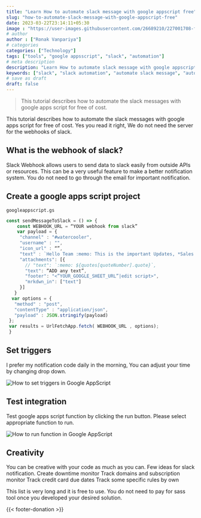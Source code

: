 ```yaml
---
title: "Learn How to automate slack message with google appscript free"
slug: "how-to-automate-slack-message-with-google-appscript-free"
date: 2023-03-22T23:14:11+05:30
image : "https://user-images.githubusercontent.com/26689210/227001708-fa12952f-c97e-4153-934c-641cbb5b5bac.png"
# author
author : ["Ronak Vanpariya"]
# categories
categories: ["Technology"]
tags: ["tools", "google appsscript", "slack", "automation"]
# meta description
description: "Learn How to automate slack message with google appscript free"
keywords: ["slack", "slack automation", "automate slack message", "automation with google appsscript"]
# save as draft
draft: false
---
```


> This tutorial describes how to automate the slack messages with google apps script for free of cost.

This tutorial describes how to automate the slack messages with google apps script for free of cost. Yes you read it right, We do not need the server for the webhooks of slack.

## What is the webhook of slack?
Slack Webhook allows users to send data to slack easily from outside APIs or resources. This can be a very useful feature to make a better notification system. You do not need to go through the email for important notification.


## Create a google apps script project

`googleappscript.gs`
```javascript
const sendMessageToSlack = () => {
    const WEBHOOK_URL = “YOUR webhook from slack”
    var payload = {
     "channel" : "#watercooler",
     "username" : "",
     "icon_url" : “”,
     "text" : `Hello Team :memo: This is the important Updates, *Sales Team* please have a look :face_with_monocle:`,
     "attachments": [{
       // "text": `:memo: ${quotes[quoteNumber].quote}`,
       "text": “ADD any text”,
       "footer": "<”YOUR_GOOGLE_SHEET_URL”|edit script>",
       "mrkdwn_in": ["text"]
     }]
   }
  var options = {
   "method" : "post",
   "contentType" : "application/json",
   "payload" : JSON.stringify(payload)
 };
 var results = UrlFetchApp.fetch( WEBHOOK_URL , options);
 }
```




## Set triggers
 
I prefer my notification code daily in the morning, You can adjust your time by changing drop down.

![How to set triggers in Google AppScript](https://user-images.githubusercontent.com/26689210/227000843-85752bed-20ba-4125-85b8-0e193397f8e9.png)


## Test integration
Test google apps script function by clicking the run button. Please select appropriate function to run.

![How to run function in Google AppScript](https://user-images.githubusercontent.com/26689210/227000910-781c5e32-dc84-49ff-9939-d3145c356444.png)

## Creativity
You can be creative with your code as much as you can. Few ideas for slack notification.
Create downtime monitor
Track domains and subscription monitor
Track credit card due dates
Track some specific rules by own

This list is very long and it is free to use. You do not need to pay for sass tool once you developed your desired solution.



{{< footer-donation >}}